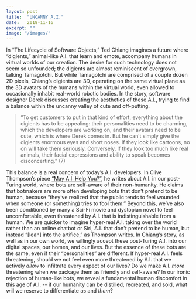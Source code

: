 ```yaml
---
layout: post
title:  "UNCANNY A.I."
date:   2018-11-16
excerpt: ""
image: "/images/"
---
```


In “The Lifecycle of Software Objects,” Ted Chiang imagines a future where “digients,” animal-like A.I. that learn and emote, accompany humans in virtual worlds of our creation. The desire for such technology does not seem so unfounded; the digients are almost reminiscent of overgrown, talking Tamagotchi. But while Tamagotchi are comprised of a couple dozen 2D pixels, Chiang’s digients are 3D, operating on the same virtual plane as the 3D avatars of the humans within the virtual world, even allowed to occasionally inhabit real-world robotic bodies. In the story, software designer Derek discusses creating the aesthetics of these A.I., trying to find a balance within the uncanny valley of cute and off-putting. 

> “To get customers to put in that kind of effort, everything about the digients has to be appealing: their personalities need to be charming, which the developers are working on, and their avatars need to be cute, which is where Derek comes in. But he can’t simply give the digients enormous eyes and short noses. If they look like cartoons, no on will take them seriously. Conversely, if they look too much like real animals, their facial expressions and ability to speak becomes disconcerting.” (7)

This balance is a real concern of today’s A.I. developers. In Clive Thompson’s piece  <a href="https://www.nytimes.com/interactive/2018/11/14/magazine/tech-design-ai-chatbot.html?rref=collection%2Fsectioncollection%2Fmagazine&action=click&contentCollection=magazine&region=rank&module=package&version=highlights&contentPlacement=7&pgtype=sectionfront">“May A.I. Help You?”</a>, he writes about A.I. in our post-Turing world, where bots are self-aware of their non-humanity. He claims that botmakers are more often developing bots that don’t pretend to be human, because “they’ve realized that the public tends to feel wounded when someone (or something) tries to fool them.” Beyond this, we’ve also been conditioned by many a Sci-Fi movie and dystopian novel to feel uncomfortable, even threatened by A.I. that is indistinguishable from a human. We are quicker to imagine hyper-real A.I. taking over the world rather than an online chatbot or Siri, A.I. that don't pretend to be human, but instead “[lean] into the artifice,” as Thompson writes. In Chiang’s story, as well as in our own world, we willingly accept these post-Turing A.I. into our digital spaces, our homes, and our lives. But the essence of these bots are the same, even if their “personalities” are different. If hyper-real A.I. feels threatening, should we not feel even more threatened by A.I. that we actively *allow* to infiltrate every aspect of our lives? Do we make A.I. *more* threatening when we package them as friendly and self-aware? In our ironic rejection of human-like bots, we reveal a fundamental human discomfort in this age of A.I. -- if our humanity can be distilled, recreated, and sold, what will we reserve to differentiate *us* and *them*?
